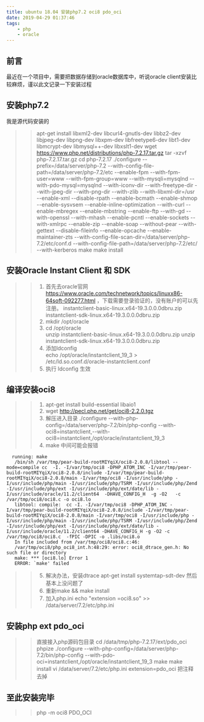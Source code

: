 ```yaml
---
title: ubuntu 18.04 安装php7.2 oci8 pdo_oci
date: 2019-04-29 01:37:46
tags: 
    - php 
    - oracle
---
```


## 前言

最近在一个项目中，需要把数据存储到oracle数据库中，听说oracle client安装比较麻烦，谨以此文记录一下安装过程

## 安装php7.2

我是源代码安装的
>> apt-get install libxml2-dev libcurl4-gnutls-dev libbz2-dev libjpeg-dev libpng-dev libxpm-dev libfreetype6-dev libt1-dev libmcrypt-dev libmysql++-dev libxslt1-dev
wget https://www.php.net/distributions/php-7.2.17.tar.gz
tar -xzvf php-7.2.17.tar.gz
cd php-7.2.17
./configure --prefix=/data/server/php-7.2 --with-config-file-path=/data/server/php-7.2/etc --enable-fpm --with-fpm-user=www --with-fpm-group=www --with-mysqli=mysqlnd --with-pdo-mysql=mysqlnd --with-iconv-dir --with-freetype-dir --with-jpeg-dir --with-png-dir --with-zlib --with-libxml-dir=/usr --enable-xml --disable-rpath --enable-bcmath --enable-shmop --enable-sysvsem --enable-inline-optimization --with-curl --enable-mbregex --enable-mbstring --enable-ftp --with-gd --with-openssl --with-mhash --enable-pcntl --enable-sockets --with-xmlrpc --enable-zip --enable-soap --without-pear --with-gettext --disable-fileinfo --enable-opcache --enable-maintainer-zts --with-config-file-scan-dir=/data/server/php-7.2/etc/conf.d --with-config-file-path=/data/server/php-7.2/etc/ --with-kerberos
make
make install

## 安装Oracle Instant Client 和 SDK
>>1. 首先去oracle官网 https://www.oracle.com/technetwork/topics/linuxx86-64soft-092277.html ，下载需要登录验证的，没有账户的可以先注册。
instantclient-basic-linux.x64-19.3.0.0.0dbru.zip 
instantclient-sdk-linux.x64-19.3.0.0.0dbru.zip 
>>2. mkdir /opt/oracle
>>3. cd /opt/oracle   
unzip instantclient-basic-linux.x64-19.3.0.0.0dbru.zip
unzip instantclient-sdk-linux.x64-19.3.0.0.0dbru.zip
>>4. 添加ldconfig   
echo /opt/oracle/instantclient_19_3 > /etc/ld.so.conf.d/oracle-instantclient.conf
>>5. 执行 ldconfig 生效   
  
## 编译安装oci8
>>1. apt-get install build-essential libaio1   
>>2. wget http://pecl.php.net/get/oci8-2.2.0.tgz 
>>3. 解压进入目录 
./configure --with-php-config=/data/server/php-7.2/bin/php-config --with-oci8=instantclient,--with-oci8=instantclient,/opt/oracle/instantclient_19_3
>>4. make
中间可能会报错
```shell   
  running: make
   /bin/sh /var/tmp/pear-build-rootMIYqiX/oci8-2.0.8/libtool --mode=compile cc  -I. -I/var/tmp/oci8 -DPHP_ATOM_INC -I/var/tmp/pear-build-rootMIYqiX/oci8-2.0.8/include -I/var/tmp/pear-build-rootMIYqiX/oci8-2.0.8/main -I/var/tmp/oci8 -I/usr/include/php -I/usr/include/php/main -I/usr/include/php/TSRM -I/usr/include/php/Zend -I/usr/include/php/ext -I/usr/include/php/ext/date/lib -I/usr/include/oracle/11.2/client64  -DHAVE_CONFIG_H  -g -O2   -c /var/tmp/oci8/oci8.c -o oci8.lo
   libtool: compile:  cc -I. -I/var/tmp/oci8 -DPHP_ATOM_INC -I/var/tmp/pear-build-rootMIYqiX/oci8-2.0.8/include -I/var/tmp/pear-build-rootMIYqiX/oci8-2.0.8/main -I/var/tmp/oci8 -I/usr/include/php -I/usr/include/php/main -I/usr/include/php/TSRM -I/usr/include/php/Zend -I/usr/include/php/ext -I/usr/include/php/ext/date/lib -I/usr/include/oracle/11.2/client64 -DHAVE_CONFIG_H -g -O2 -c /var/tmp/oci8/oci8.c  -fPIC -DPIC -o .libs/oci8.o
   In file included from /var/tmp/oci8/oci8.c:46:
   /var/tmp/oci8/php_oci8_int.h:48:29: error: oci8_dtrace_gen.h: No such file or directory
   make: *** [oci8.lo] Error 1
   ERROR: `make' failed
```
>>5. 解决办法，安装dtrace
   apt-get install systemtap-sdt-dev
   然后基本上没问题了
>>6. 重新make && make install
>>7. 加入php.ini 
    echo "extension =oci8.so" >> /data/server/7.2/etc/php.ini
    
## 安装php ext pdo_oci
>> 直接接入php源码包目录
    cd /data/tmp/php-7.2.17/ext/pdo_oci
    phpize
    ./configure --with-php-config=/data/server/php-7.2/bin/php-config --with-pdo-oci=instantclient,/opt/oracle/instantclient_19_3
    make
    make install
    vi /data/server/7.2/etc/php.ini
    extension=pdo_oci 把注释去掉
    
## 至此安装完毕
>>  php -m
    oci8
    PDO_OCI

